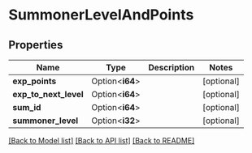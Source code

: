 # SummonerLevelAndPoints

## Properties

Name | Type | Description | Notes
------------ | ------------- | ------------- | -------------
**exp_points** | Option<**i64**> |  | [optional]
**exp_to_next_level** | Option<**i64**> |  | [optional]
**sum_id** | Option<**i64**> |  | [optional]
**summoner_level** | Option<**i32**> |  | [optional]

[[Back to Model list]](../README.md#documentation-for-models) [[Back to API list]](../README.md#documentation-for-api-endpoints) [[Back to README]](../README.md)


